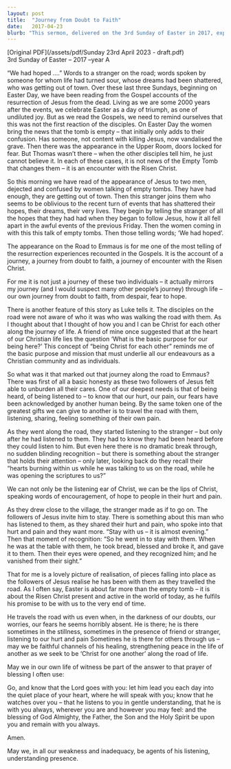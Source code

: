 ```yaml
---
layout: post
title:  "Journey from Doubt to Faith"
date:   2017-04-23
blurb: "This sermon, delivered on the 3rd Sunday of Easter in 2017, explores the journey from doubt to faith, using the account of Jesus' appearance on the Road to Emmaus as a metaphor. It emphasizes the importance of honesty, listening, and understanding in our relationships with each other, and the role we can play in being 'Christ for one another' along the journey of life."
---
```

[Original PDF](/assets/pdf/Sunday 23rd April 2023 - draft.pdf)    
3rd Sunday of Easter – 2017 –year A

“We had hoped ....” Words to a stranger on the road; words spoken by someone for whom life had turned sour, whose dreams had been shattered, who was getting out of town. Over these last three Sundays, beginning on Easter Day, we have been reading from the Gospel accounts of the resurrection of Jesus from the dead. Living as we are some 2000 years after the events, we celebrate Easter as a day of triumph, as one of undiluted joy. But as we read the Gospels, we need to remind ourselves that this was not the first reaction of the disciples. On Easter Day the women bring the news that the tomb is empty – that initially only adds to their confusion. Has someone, not content with killing Jesus, now vandalised the grave. Then there was the appearance in the Upper Room, doors locked for fear. But Thomas wasn’t there – when the other disciples tell him, he just cannot believe it. In each of these cases, it is not news of the Empty Tomb that changes them – it is an encounter with the Risen Christ.

So this morning we have read of the appearance of Jesus to two men, dejected and confused by women talking of empty tombs. They have had enough, they are getting out of town. Then this stranger joins them who seems to be oblivious to the recent turn of events that has shattered their hopes, their dreams, their very lives. They begin by telling the stranger of all the hopes that they had had when they began to follow Jesus, how it all fell apart in the awful events of the previous Friday. Then the women coming in with this this talk of empty tombs. Then those telling words; ‘We had hoped’.

The appearance on the Road to Emmaus is for me one of the most telling of the resurrection experiences recounted in the Gospels. It is the account of a journey, a journey from doubt to faith, a journey of encounter with the Risen Christ.

For me it is not just a journey of these two individuals – it actually mirrors my journey (and I would suspect many other people’s journey) through life – our own journey from doubt to faith, from despair, fear to hope.

There is another feature of this story as Luke tells it. The disciples on the road were not aware of who it was who was walking the road with them. As I thought about that I thought of how you and I can be Christ for each other along the journey of life. A friend of mine once suggested that at the heart of our Christian life lies the question ‘What is the basic purpose for our being here?’ This concept of “being Christ for each other” reminds me of the basic purpose and mission that must underlie all our endeavours as a Christian community and as individuals.

So what was it that marked out that journey along the road to Emmaus? There was first of all a basic honesty as these two followers of Jesus felt able to unburden all their cares. One of our deepest needs is that of being heard, of being listened to – to know that our hurt, our pain, our fears have been acknowledged by another human being. By the same token one of the greatest gifts we can give to another is to travel the road with them, listening, sharing, feeling something of their own pain.

As they went along the road, they started listening to the stranger – but only after he had listened to them. They had to know they had been heard before they could listen to him. But even here there is no dramatic break through, no sudden blinding recognition – but there is something about the stranger that holds their attention – only later, looking back do they recall their “hearts burning within us while he was talking to us on the road, while he was opening the scriptures to us?”

We can not only be the listening ear of Christ, we can be the lips of Christ, speaking words of encouragement, of hope to people in their hurt and pain.

As they drew close to the village, the stranger made as if to go on. The followers of Jesus invite him to stay. There is something about this man who has listened to them, as they shared their hurt and pain, who spoke into that hurt and pain and they want more. “Stay with us – it is almost evening.” Then that moment of recognition: “So he went in to stay with them. When he was at the table with them, he took bread, blessed and broke it, and gave it to them. Then their eyes were opened, and they recognized him; and he vanished from their sight.”

That for me is a lovely picture of realisation, of pieces falling into place as the followers of Jesus realise he has been with them as they travelled the road. As I often say, Easter is about far more than the empty tomb – it is about the Risen Christ present and active in the world of today, as he fulfils his promise to be with us to the very end of time.

He travels the road with us even when, in the darkness of our doubts, our worries, our fears he seems horribly absent. He is there; he is there sometimes in the stillness, sometimes in the presence of friend or stranger, listening to our hurt and pain Sometimes he is there for others through us – may we be faithful channels of his healing, strengthening peace in the life of another as we seek to be ‘Christ for one another’ along the road of life.

May we in our own life of witness be part of the answer to that prayer of blessing I often use:

Go, and know that the Lord goes with you:
let him lead you each day into the quiet place of your heart, where he will speak with you;
know that he watches over you –
that he listens to you in gentle understanding,
that he is with you always,
wherever you are and however you may feel:
and the blessing of God Almighty,
the Father, the Son and the Holy Spirit
be upon you and remain with you always.

Amen.

May we, in all our weakness and inadequacy, be agents of his listening, understanding presence.
